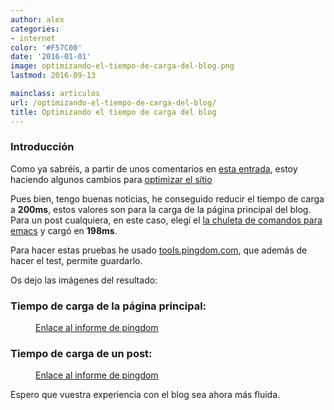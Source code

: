 ```yaml
---
author: alex
categories:
- internet
color: '#F57C00'
date: '2016-01-01'
image: optimizando-el-tiempo-de-carga-del-blog.png
lastmod: 2016-09-13

mainclass: articulos
url: /optimizando-el-tiempo-de-carga-del-blog/
title: Optimizando el tiempo de carga del blog
---
```


### Introducción

Como ya sabréis, a partir de unos comentarios en [esta entrada][1], estoy haciendo algunos cambios para [optimizar el sítio][2]

Pues bien, tengo buenas noticias, he conseguido reducir el tiempo de carga a __200ms__, estos valores son para la carga de la página principal del blog. Para un post cualquiera, en este caso, elegí el [la chuleta de comandos para emacs](https://elbauldelprogramador.com/chuleta-atajos-teclado-emacs/ "Chuleta de comandos para emacs") y cargó en __198ms__.

Para hacer estas pruebas he usado [tools.pingdom.com][3], que además de hacer el test, permite guardarlo.

<!--more--><!--ad-->

Os dejo las imágenes del resultado:

### Tiempo de carga de la página principal:

<figure>
    <amp-img on="tap:lightbox1" role="button" tabindex="0" layout="responsive" src="/img/optimizando-el-tiempo-de-carga-del-blog.png" alt="{{ title }}" title="{{ title }}" width="628" height="262"></amp-img>
    <figcaption><a href="https://tools.pingdom.com/#!/cl3wzb/https://elbauldelprogramador.com/">Enlace al informe de pingdom</a></figcaption>
</figure>

### Tiempo de carga de un post:

<figure>
<amp-img on="tap:lightbox1" role="button" tabindex="0" layout="responsive" src="/img/optimizando-el-tiempo-de-carga-del-blog2.png" alt="{{ title }}" title="{{ title }}" width="631" height="262"></amp-img>
<figcaption><a href="https://tools.pingdom.com/#!/c6QWJL/https://elbauldelprogramador.com/chuleta-atajos-teclado-emacs/">Enlace al informe de pingdom</a></figcaption>
</figure>

Espero que vuestra experiencia con el blog sea ahora más fluida.

 [1]: https://elbauldelprogramador.com/video-demostracion-del-proyecto-wifibar/
 [2]: https://elbauldelprogramador.com/pequeno-redisenp-en-el-blog/
 [3]: http://tools.pingdom.com/
